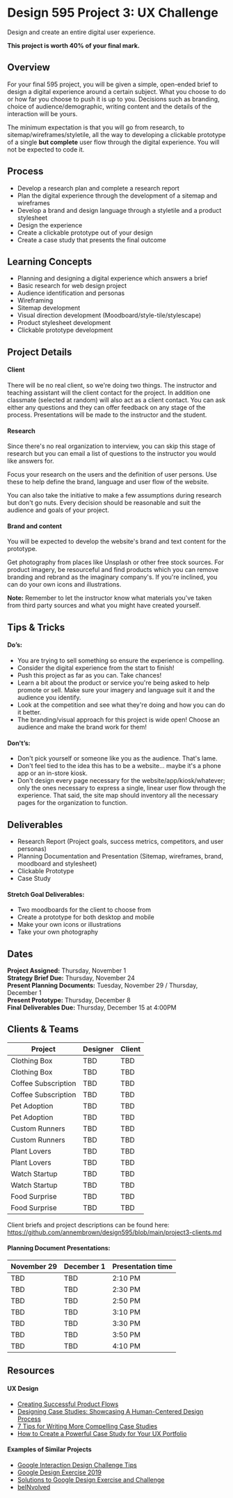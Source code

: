 # Design 595 Project 3: UX Challenge
Design and create an entire digital user experience.

**This project is worth 40% of your final mark.**

## Overview
For your final 595 project, you will be given a simple, open-ended brief to design a digital experience around a certain subject. What you choose to do or how far you choose to push it is up to you. Decisions such as branding, choice of audience/demographic, writing content and the details of the interaction will be yours.

The minimum expectation is that you will go from research, to sitemap/wireframes/styletile, all the way to developing a clickable prototype of a single **but complete** user flow through the digital experience. You will not be expected to code it. 

## Process 
- Develop a research plan and complete a research report
- Plan the digital experience through the development of a sitemap and wireframes
- Develop a brand and design language through a styletile and a product stylesheet 
- Design the experience 
- Create a clickable prototype out of your design
- Create a case study that presents the final outcome

## Learning Concepts
- Planning and designing a digital experience which answers a brief  
- Basic research for web design project   
- Audience identification and personas   
- Wireframing     
- Sitemap development   
- Visual direction development (Moodboard/style-tile/stylescape)  
- Product stylesheet development  
- Clickable prototype development   

## Project Details

#### Client
There will be no real client, so we're doing two things. The instructor and teaching assistant will the client contact for the project. In addition one classmate (selected at random) will also act as a client contact. You can ask either any questions and they can offer feedback on any stage of the process. Presentations will be made to the instructor and the student.

#### Research
Since there's no real organization to interview, you can skip this stage of research but you can email a list of questions to the instructor you would like answers for.

Focus your research on the users and the definition of user persons. Use these to help define the brand, language and user flow of the website.

You can also take the initiative to make a few assumptions during research but don't go nuts. Every decision should be reasonable and suit the audience and goals of your project.

#### Brand and content
You will be expected to develop the website's brand and text content for the prototype. 

Get photography from places like Unsplash or other free stock sources. For product imagery, be resourceful and find products which you can remove branding and rebrand as the imaginary company's. If you're inclined, you can do your own icons and illustrations. 

**Note:** Remember to let the instructor know what materials you've taken from third party sources and what you might have created yourself.

## Tips & Tricks
#### Do’s:
- You are trying to sell something so ensure the experience is compelling.
- Consider the digital experience from the start to finish!
- Push this project as far as you can. Take chances!
- Learn a bit about the product or service you're being asked to help promote or sell. Make sure your imagery and language suit it and the audience you identify.
- Look at the competition and see what they're doing and how you can do it better.
- The branding/visual approach for this project is wide open! Choose an audience and make the brand work for them!

#### Don't’s:
- Don't pick yourself or someone like you as the audience. That's lame.
- Don't feel tied to the idea this has to be a website... maybe it's a phone app or an in-store kiosk. 
- Don't design every page necessary for the website/app/kiosk/whatever; only the ones necessary to express a single, linear user flow through the experience. That said, the site map should inventory all the necessary pages for the organization to function.

## Deliverables
- Research Report (Project goals, success metrics, competitors, and user personas)
- Planning Documentation and Presentation (Sitemap, wireframes, brand, moodboard and stylesheet)
- Clickable Prototype
- Case Study

#### Stretch Goal Deliverables:
- Two moodboards for the client to choose from
- Create a prototype for both desktop and mobile
- Make your own icons or illustrations
- Take your own photography

## Dates
**Project Assigned:** Thursday, November 1 <br>
**Strategy Brief Due:** Thursday, November 24 <br>
**Present Planning Documents:** Tuesday, November 29 / Thursday, December 1 <br>
**Present Prototype:** Thursday, December 8 <br>
**Final Deliverables Due:** Thursday, December 15 at 4:00PM <br>

## Clients & Teams

| Project | Designer | Client |
|  -----  | ----- | ------ |
| Clothing Box | TBD | TBD |
| Clothing Box | TBD | TBD |
| Coffee Subscription | TBD | TBD |
| Coffee Subscription | TBD | TBD |
| Pet Adoption | TBD | TBD |
| Pet Adoption | TBD | TBD |
| Custom Runners | TBD | TBD |
| Custom Runners | TBD | TBD |
| Plant Lovers | TBD | TBD |
| Plant Lovers | TBD | TBD |
| Watch Startup | TBD | TBD |
| Watch Startup | TBD | TBD |
| Food Surprise | TBD | TBD |
| Food Surprise | TBD | TBD |

Client briefs and project descriptions can be found here: https://github.com/annembrown/design595/blob/main/project3-clients.md

#### Planning Document Presentations:

| November 29 | December 1 | Presentation time |
| ----- | ------ | ----- |
| TBD | TBD | 2:10 PM |
| TBD | TBD | 2:30 PM |
| TBD | TBD | 2:50 PM |
| TBD | TBD | 3:10 PM |
| TBD | TBD | 3:30 PM |
| TBD | TBD | 3:50 PM |
| TBD | TBD | 4:10 PM |

## Resources
#### UX Design
- [Creating Successful Product Flows](https://medium.com/@ryanglasgow/creating-successful-product-flows-c41ffbce49a1#.gwnuwmgkz)
- [Designing Case Studies: Showcasing A Human-Centered Design Process](http://www.smashingmagazine.com/2015/02/designing-case-studies-human-centered-design-process/)  
- [7 Tips for Writing More Compelling Case Studies](https://blog.prototypr.io/7-tips-for-writing-more-compelling-case-studies-f479c76f068b)
- [How to Create a Powerful Case Study for Your UX Portfolio](https://medium.com/@userfocus/how-to-create-a-powerful-case-study-for-your-ux-portfolio-1c721f58a2d2)

#### Examples of Similar Projects
- [Google Interaction Design Challenge Tips](https://uxdesign.cc/google-interaction-design-challenge-90a6837f7654)
- [Google Design Exercise 2019](https://blog.prototypr.io/google-design-exercise-8c25a93dcdbc)
- [Solutions to Google Design Exercise and Challenge](https://www.casestudy.club/journal/google-design-exercise)
- [beINvolved](https://www.jiaqizhuo.com/google-design-exercise-2019)

